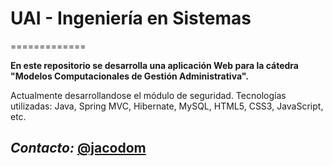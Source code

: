 # UAI - Ingeniería en Sistemas
=============

**En este repositorio se desarrolla una aplicación Web para la cátedra "Modelos Computacionales de Gestión Administrativa".**

Actualmente desarrollandose el módulo de seguridad. Tecnologías utilizadas: Java, Spring MVC, Hibernate, MySQL, HTML5, CSS3, JavaScript, etc.
## _Contacto:_ [@jacodom](https://twitter.com/jacodom)
